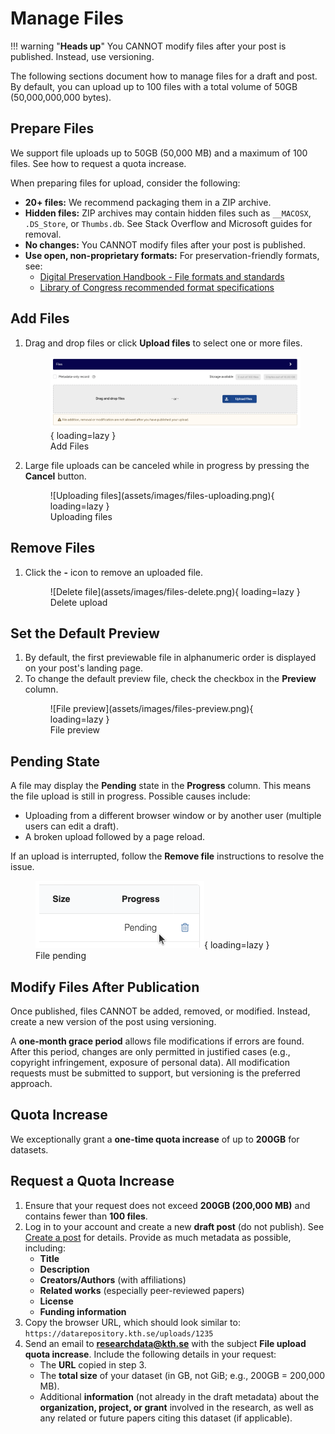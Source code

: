 # Manage Files

!!! warning "**Heads up**"
     You CANNOT modify files after your post is published. Instead, use versioning.

The following sections document how to manage files for a draft and post. By default, you can upload up to 100 files with a total volume of 50GB (50,000,000,000 bytes).

## Prepare Files

We support file uploads up to 50GB (50,000 MB) and a maximum of 100 files. See how to request a quota increase.

When preparing files for upload, consider the following:

- **20+ files:** We recommend packaging them in a ZIP archive.
- **Hidden files:** ZIP archives may contain hidden files such as `__MACOSX`, `.DS_Store`, or `Thumbs.db`. See Stack Overflow and Microsoft guides for removal.
- **No changes:** You CANNOT modify files after your post is published.
- **Use open, non-proprietary formats:** For preservation-friendly formats, see:
  - [Digital Preservation Handbook - File formats and standards](https://www.dpconline.org/handbook/technical-solutions-and-tools/file-formats-and-standards)
  - [Library of Congress recommended format specifications](https://www.loc.gov/preservation/resources/rfs/index.html)

## Add Files

1. Drag and drop files or click **Upload files** to select one or more files.
        <figure markdown="span">
        ![Add files](assets/images/files-add.png){ loading=lazy }
        <figcaption>Add Files</figcaption>
        </figure>
2. Large file uploads can be canceled while in progress by pressing the **Cancel** button.
    <figure markdown="span">
        ![Uploading files](assets/images/files-uploading.png){ loading=lazy }
        <figcaption>Uploading files</figcaption>
    </figure>

## Remove Files

1. Click the **-** icon to remove an uploaded file.
    <figure markdown="span">
        ![Delete file](assets/images/files-delete.png){ loading=lazy }
        <figcaption>Delete upload</figcaption>
    </figure>

## Set the Default Preview

1. By default, the first previewable file in alphanumeric order is displayed on your post's landing page.
2. To change the default preview file, check the checkbox in the **Preview** column.
    <figure markdown="span">
        ![File preview](assets/images/files-preview.png){ loading=lazy }
        <figcaption>File preview</figcaption>
    </figure>

## Pending State

A file may display the **Pending** state in the **Progress** column. This means the file upload is still in progress. Possible causes include:

- Uploading from a different browser window or by another user (multiple users can edit a draft).
- A broken upload followed by a page reload.

If an upload is interrupted, follow the **Remove file** instructions to resolve the issue.
    <figure markdown="span">
        ![File pending](assets/images/files-pending.png){ loading=lazy }
        <figcaption>File pending</figcaption>
    </figure>

## Modify Files After Publication

Once published, files CANNOT be added, removed, or modified. Instead, create a new version of the post using versioning.

A **one-month grace period** allows file modifications if errors are found. After this period, changes are only permitted in justified cases (e.g., copyright infringement, exposure of personal data). All modification requests must be submitted to support, but versioning is the preferred approach.

## Quota Increase

We exceptionally grant a **one-time quota increase** of up to **200GB** for datasets.

## Request a Quota Increase

1. Ensure that your request does not exceed **200GB (200,000 MB)** and contains fewer than **100 files**.
2. Log in to your account and create a new **draft post** (do not publish). See [Create a post](./create_new_upload.md) for details. Provide as much metadata as possible, including:
    - **Title**
    - **Description**
    - **Creators/Authors** (with affiliations)
    - **Related works** (especially peer-reviewed papers)
    - **License**
    - **Funding information**
3. Copy the browser URL, which should look similar to:
   `https://datarepository.kth.se/uploads/1235`
4. Send an email to **<researchdata@kth.se>** with the subject **File upload quota increase**. Include the following details in your request:
    - The **URL** copied in step 3.
    - The **total size** of your dataset (in GB, not GiB; e.g., 200GB = 200,000 MB).
    - Additional **information** (not already in the draft metadata) about the **organization, project, or grant** involved in the research, as well as any related or future papers citing this dataset (if applicable).
